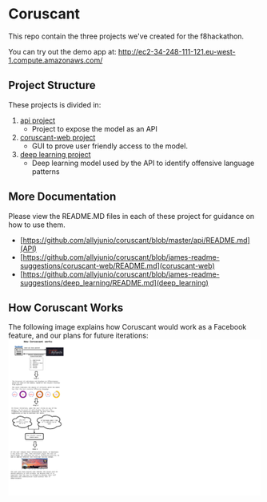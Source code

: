 # Coruscant 

This repo contain the three projects we've created for the f8hackathon.

You can try out the demo app at: http://ec2-34-248-111-121.eu-west-1.compute.amazonaws.com/

## Project Structure

These projects is divided in:

1. [api project](api)
    - Project to expose the model as an API
2. [coruscant-web project](coruscant-web)
    - GUI to prove user friendly access to the model.
3. [deep learning project](deep_learning)
    - Deep learning model used by the API to identify offensive language patterns

## More Documentation
Please view the README.MD files in each of these project for guidance on how to use them.
* [https://github.com/allyjunio/coruscant/blob/master/api/README.md](API)
* [https://github.com/allyjunio/coruscant/blob/james-readme-suggestions/coruscant-web/README.md](coruscant-web)
* [https://github.com/allyjunio/coruscant/blob/james-readme-suggestions/deep_learning/README.md](deep_learning)

## How Coruscant Works
The following image explains how Coruscant would work as a Facebook feature, and our plans for future iterations:
![alt text](how-coruscant-works.png)
